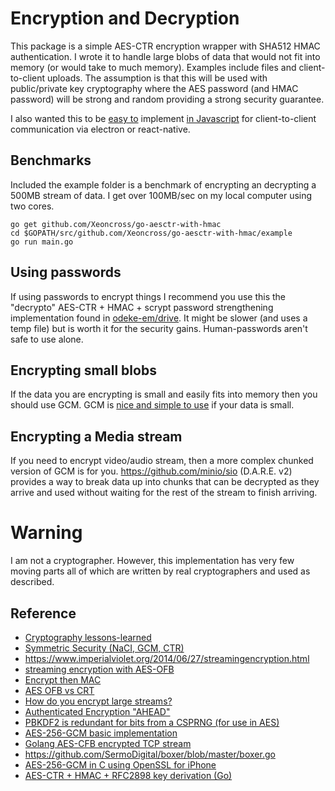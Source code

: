 # Encryption and Decryption

This package is a simple AES-CTR encryption wrapper with SHA512 HMAC authentication. I wrote it to handle large blobs of data that would not fit into memory (or would take to much memory). Examples include files and client-to-client uploads. The assumption is that this will be used with public/private key cryptography where the AES password (and HMAC password) will be strong and random providing a strong security guarantee.

I also wanted this to be [easy to](https://gist.github.com/AndiDittrich/4629e7db04819244e843) implement [in Javascript](https://stackoverflow.com/questions/36909746/aes-ctr-encrypt-in-cryptojs-and-decrypt-in-go-lang) for client-to-client communication via electron or react-native.

## Benchmarks

Included the example folder is a benchmark of encrypting an decrypting a 500MB stream of data. I get over 100MB/sec on my local computer using two cores.

    go get github.com/Xeoncross/go-aesctr-with-hmac
    cd $GOPATH/src/github.com/Xeoncross/go-aesctr-with-hmac/example
    go run main.go

## Using passwords

If using passwords to encrypt things I recommend you use this the "decrypto" AES-CTR + HMAC + scrypt password strengthening implementation found in [odeke-em/drive](https://github.com/sselph/drive/tree/master/src/dcrypto). It might be slower (and uses a temp file) but is worth it for the security gains. Human-passwords aren't safe to use alone.

## Encrypting small blobs

If the data you are encrypting is small and easily fits into memory then you should use GCM. GCM is [nice and simple to use](https://github.com/gtank/cryptopasta/blob/master/encrypt.go) if your data is small.

## Encrypting a Media stream

If you need to encrypt video/audio stream, then a more complex chunked version of GCM is for you. https://github.com/minio/sio (D.A.R.E. v2) provides a way to break data up into chunks that can be decrypted as they arrive and used without waiting for the rest of the stream to finish arriving.

# Warning

I am not a cryptographer. However, this implementation has very few moving parts all of which are written by real cryptographers and used as described.


## Reference

- [Cryptography lessons-learned](https://security.stackexchange.com/questions/2202/lessons-learned-and-misconceptions-regarding-encryption-and-cryptology)
- [Symmetric Security (NaCI, GCM, CTR)](https://leanpub.com/gocrypto/read#leanpub-auto-chapter-3-symmetric-security)
- https://www.imperialviolet.org/2014/06/27/streamingencryption.html
- [streaming encryption with AES-OFB](https://golang.org/src/crypto/cipher/example_test.go#L335)
- [Encrypt then MAC](http://www.daemonology.net/blog/2009-06-24-encrypt-then-mac.html)
- [AES OFB vs CRT](https://security.stackexchange.com/questions/27776/block-chaining-modes-to-avoid/27780#27780)
- [How do you encrypt large streams?](https://stackoverflow.com/questions/49546567/how-do-you-encrypt-large-files-byte-streams-in-go/49546791?noredirect=1#comment86134522_49546791)
- [Authenticated Encryption "AHEAD"](https://en.wikipedia.org/wiki/Authenticated_encryption)
- [PBKDF2 is redundant for bits from a CSPRNG (for use in AES)](https://crypto.stackexchange.com/questions/14842/is-it-overkill-to-run-a-key-generated-by-openssl-through-pbkdf2)
- [AES-256-GCM basic implementation](https://gist.github.com/cannium/c167a19030f2a3c6adbb5a5174bea3ff)
- [Golang AES-CFB encrypted TCP stream ](https://gist.github.com/raincious/96bb69414859e7ea0abfdb177ee97a1f)
- https://github.com/SermoDigital/boxer/blob/master/boxer.go
- [AES-256-GCM in C using OpenSSL for iPhone](https://gist.github.com/eliburke/24f06a1590d572e86a01504e1b38b27f)
- [AES-CTR + HMAC + RFC2898 key derivation (Go)](https://github.com/xeodou/aesf)
